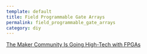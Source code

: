 ```yaml
---
template: default
title: Field Programmable Gate Arrays
permalink: field_programmable_gate_arrays
category: diy
---
```


[The Maker Community Is Going High-Tech with FPGAs](http://www.designnews.com/author.asp?section_id=1395&doc_id=280074&cid=nl.x.dn14.edt.aud.dn.20160316)
